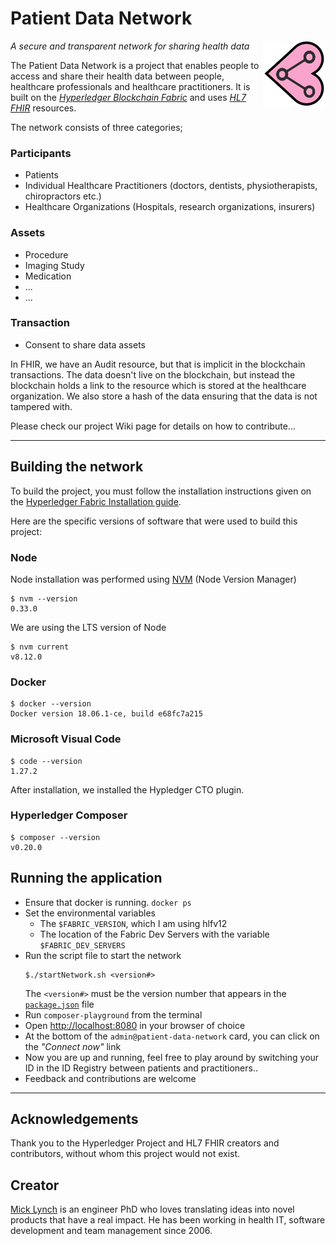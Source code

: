 # Patient Data Network

<img align="right" src="resources/maimi.png" padding="20px" width="100px"/>

_A secure and transparent network for sharing health data_

The Patient Data Network is a project that enables people to access and share their health data between people, healthcare professionals and healthcare practitioners. It is built on the _[Hyperledger Blockchain Fabric](https://www.hyperledger.org)_ and uses _[HL7 FHIR](https://www.hl7.org/fhir/)_ resources.

The network consists of three categories;

### Participants
* Patients 
* Individual Healthcare Practitioners (doctors, dentists, physiotherapists, chiropractors etc.)
* Healthcare Organizations (Hospitals, research organizations, insurers)

### Assets
* Procedure
* Imaging Study
* Medication
* ...
* ...

### Transaction
* Consent to share data assets


In FHIR, we have an Audit resource, but that is implicit in the blockchain transactions. The data doesn't live on the blockchain, but instead the blockchain holds a link to the resource which is stored at the healthcare organization. We also store a hash of the data ensuring that the data is not tampered with.

Please check our project Wiki page for details on how to contribute...

***

## Building the network

To build the project, you must follow the installation instructions given on the [Hyperledger Fabric Installation guide](https://hyperledger.github.io/composer/v0.19/installing/installing-index).

Here are the specific versions of software that were used to build this project:

### Node
Node installation was performed using [NVM](https://github.com/creationix/nvm) (Node Version Manager)
```
$ nvm --version
0.33.0
```
We are using the LTS version of Node
```
$ nvm current
v8.12.0
```
### Docker

```
$ docker --version
Docker version 18.06.1-ce, build e68fc7a215

```
### Microsoft Visual Code
```
$ code --version
1.27.2

```
After installation, we installed the Hypledger CTO plugin.

### Hyperledger Composer

```
$ composer --version
v0.20.0
```
## Running the application

* Ensure that docker is running. `docker ps`
* Set the environmental variables
    * The `$FABRIC_VERSION`, which I am using hlfv12 
    * The location of the Fabric Dev Servers with the variable `$FABRIC_DEV_SERVERS`
* Run the script file to start the network
    ```
    $./startNetwork.sh <version#>
    ```
    The ```<version#>``` must be the version number that appears in the [`package.json`](package.json) file 
* Run `composer-playground` from the terminal
* Open [http://localhost:8080](http://localhost:8080) in your browser of choice
* At the bottom of the `admin@patient-data-network` card, you can click on the _"Connect now"_ link
* Now you are up and running, feel free to play around by switching your ID in the ID Registry between patients and practitioners..
* Feedback and contributions are welcome

---

## Acknowledgements
Thank you to the Hyperledger Project and HL7 FHIR creators and contributors, without whom this project would not exist.

## Creator
[Mick Lynch](https://mlynch.redbrick.dcu.ie) is an engineer PhD who loves translating ideas into novel products that have a real impact. He has been working in health IT, software development and team management since 2006.
